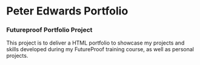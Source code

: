 # Peter Edwards Portfolio
### Futureproof Portfolio Project
This project is to deliver a HTML portfolio to showcase my projects and skills developed during my FutureProof training course, as well as personal projects.
